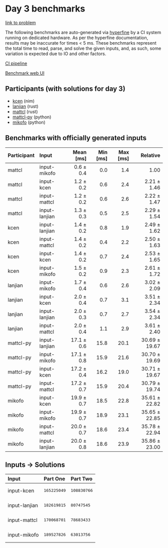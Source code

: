 # Day 3 benchmarks

[link to problem](https://adventofcode.com/2024/day/3)

The following benchmarks are auto-generated via
[hyperfine](https://github.com/sharkdp/hyperfine) by a CI system running on
dedicated hardware. As per the hyperfine documentation, results may be
inaccurate for times < 5 ms. These benchmarks represent the total time to read,
parse, and solve the given inputs, and, as such, some variation is expected due
to IO and other factors.

[CI pipeline](http://ci.papercode.net:8080/teams/main/pipelines/aoc2024)

[Benchmark web UI](https://aoc.ancalagon.black)


## Participants (with solutions for day 3)

- [kcen](https://github.com/kcen/aoc2024) (nim)
- [lanjian](https://github.com/lanjian/aoc-2024) (rust)
- [mattcl](https://github.com/mattcl/aoc2024) (rust)
- [mattcl-py](https://github.com/mattcl/aoc2024-py) (python)
- [mikofo](https://github.com/mikofo/aoc2024) (python)


## Benchmarks with officially generated inputs

| Participant | Input | Mean [ms] | Min [ms] | Max [ms] | Relative |
|:---|:---|---:|---:|---:|---:|
| mattcl | input-mikofo | 0.6 ± 0.4 | 0.0 | 1.4 | 1.00 |
| mattcl | input-kcen | 1.2 ± 0.2 | 0.6 | 2.4 | 2.21 ± 1.46 |
| mattcl | input-mattcl | 1.2 ± 0.2 | 0.6 | 2.6 | 2.22 ± 1.47 |
| mattcl | input-lanjian | 1.3 ± 0.3 | 0.5 | 2.5 | 2.29 ± 1.54 |
| kcen | input-lanjian | 1.4 ± 0.2 | 0.8 | 1.9 | 2.49 ± 1.62 |
| kcen | input-mattcl | 1.4 ± 0.2 | 0.4 | 2.2 | 2.50 ± 1.63 |
| kcen | input-kcen | 1.4 ± 0.2 | 0.7 | 2.4 | 2.53 ± 1.65 |
| kcen | input-mikofo | 1.5 ± 0.2 | 0.9 | 2.3 | 2.61 ± 1.72 |
| lanjian | input-mikofo | 1.7 ± 0.4 | 0.6 | 2.6 | 3.02 ± 2.09 |
| lanjian | input-kcen | 2.0 ± 0.4 | 0.7 | 3.1 | 3.51 ± 2.34 |
| lanjian | input-lanjian | 2.0 ± 0.3 | 0.7 | 2.7 | 3.54 ± 2.34 |
| lanjian | input-mattcl | 2.0 ± 0.4 | 1.1 | 2.9 | 3.61 ± 2.40 |
| mattcl-py | input-lanjian | 17.1 ± 0.6 | 15.8 | 20.1 | 30.69 ± 19.67 |
| mattcl-py | input-mikofo | 17.1 ± 0.8 | 15.9 | 21.6 | 30.70 ± 19.69 |
| mattcl-py | input-kcen | 17.2 ± 0.4 | 16.2 | 19.0 | 30.71 ± 19.67 |
| mattcl-py | input-mattcl | 17.2 ± 0.7 | 15.9 | 20.4 | 30.79 ± 19.74 |
| mikofo | input-kcen | 19.9 ± 0.7 | 18.5 | 22.8 | 35.61 ± 22.82 |
| mikofo | input-mikofo | 19.9 ± 0.7 | 18.9 | 23.1 | 35.65 ± 22.85 |
| mikofo | input-mattcl | 20.0 ± 0.7 | 18.6 | 23.4 | 35.78 ± 22.94 |
| mikofo | input-lanjian | 20.0 ± 0.8 | 18.6 | 23.9 | 35.86 ± 23.00 |


## Inputs -> Solutions

| Input | Part One | Part Two |
|:---|:---|:---|
|input-kcen|<pre>165225049</pre>|<pre>108830766</pre>|
|input-lanjian|<pre>182619815</pre>|<pre>80747545</pre>|
|input-mattcl|<pre>170068701</pre>|<pre>78683433</pre>|
|input-mikofo|<pre>189527826</pre>|<pre>63013756</pre>|